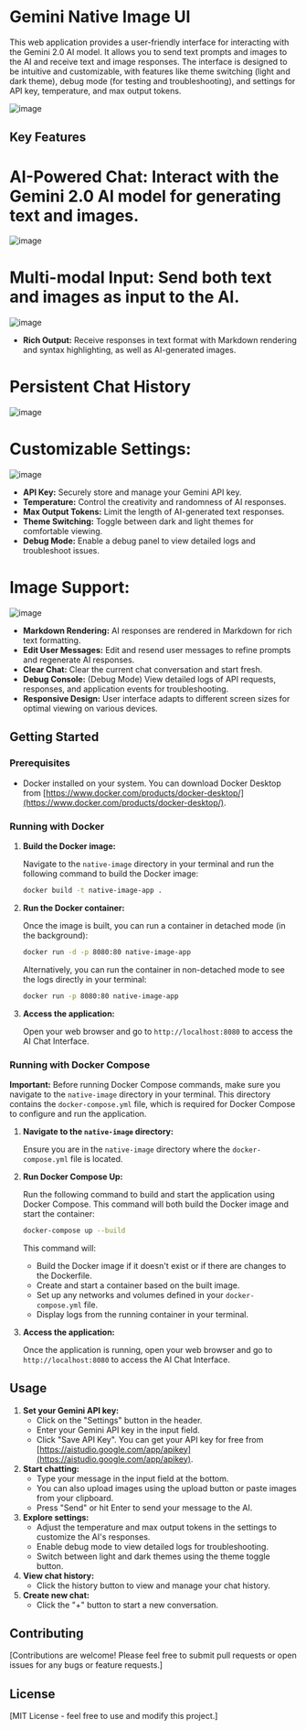 # Gemini Native Image UI

This web application provides a user-friendly interface for interacting with the Gemini 2.0 AI model. It allows you to send text prompts and images to the AI and receive text and image responses. The interface is designed to be intuitive and customizable, with features like theme switching (light and dark theme), debug mode (for testing and troubleshooting), and settings for API key, temperature, and max output tokens.

![image](https://github.com/user-attachments/assets/c486443c-d107-4b11-99f7-8fa412960151)

## Key Features

# **AI-Powered Chat:** Interact with the Gemini 2.0 AI model for generating text and images.
![image](https://github.com/user-attachments/assets/893c0423-fc3b-4901-9537-82a01fbcaa9e)

# **Multi-modal Input:** Send both text and images as input to the AI.
![image](https://github.com/user-attachments/assets/ac27a06c-b616-4beb-b062-30b544ef5e56)

- **Rich Output:** Receive responses in text format with Markdown rendering and syntax highlighting, as well as AI-generated images.
# **Persistent Chat History**
![image](https://github.com/user-attachments/assets/7a1f4541-d7a9-4d41-9f41-e2b4f9c24a15)

# **Customizable Settings:**
![image](https://github.com/user-attachments/assets/cdb77910-2edf-4597-a088-8b3487caa6ca)

- **API Key:** Securely store and manage your Gemini API key.
- **Temperature:** Control the creativity and randomness of AI responses.
- **Max Output Tokens:** Limit the length of AI-generated text responses.
- **Theme Switching:** Toggle between dark and light themes for comfortable viewing.
- **Debug Mode:** Enable a debug panel to view detailed logs and troubleshoot issues.

# **Image Support:**
![image](https://github.com/user-attachments/assets/5a651cb6-c8ba-4342-a3af-e5609778dac2)


- **Markdown Rendering:** AI responses are rendered in Markdown for rich text formatting.
- **Edit User Messages:** Edit and resend user messages to refine prompts and regenerate AI responses.
- **Clear Chat:** Clear the current chat conversation and start fresh.
- **Debug Console:** (Debug Mode) View detailed logs of API requests, responses, and application events for troubleshooting.
- **Responsive Design:** User interface adapts to different screen sizes for optimal viewing on various devices.

## Getting Started

### Prerequisites

- Docker installed on your system. You can download Docker Desktop from [https://www.docker.com/products/docker-desktop/](https://www.docker.com/products/docker-desktop/).

### Running with Docker

1.  **Build the Docker image:**

    Navigate to the `native-image` directory in your terminal and run the following command to build the Docker image:

    ```bash
    docker build -t native-image-app .
    ```

2.  **Run the Docker container:**

    Once the image is built, you can run a container in detached mode (in the background):

    ```bash
    docker run -d -p 8080:80 native-image-app
    ```

    Alternatively, you can run the container in non-detached mode to see the logs directly in your terminal:

    ```bash
    docker run -p 8080:80 native-image-app
    ```

3.  **Access the application:**

    Open your web browser and go to `http://localhost:8080` to access the AI Chat Interface.

### Running with Docker Compose

**Important:** Before running Docker Compose commands, make sure you navigate to the `native-image` directory in your terminal. This directory contains the `docker-compose.yml` file, which is required for Docker Compose to configure and run the application.

1.  **Navigate to the `native-image` directory:**

    Ensure you are in the `native-image` directory where the `docker-compose.yml` file is located.

2.  **Run Docker Compose Up:**

    Run the following command to build and start the application using Docker Compose. This command will both build the Docker image and start the container:

    ```bash
    docker-compose up --build
    ```

    This command will:
    - Build the Docker image if it doesn't exist or if there are changes to the Dockerfile.
    - Create and start a container based on the built image.
    - Set up any networks and volumes defined in your `docker-compose.yml` file.
    - Display logs from the running container in your terminal.

3.  **Access the application:**

    Once the application is running, open your web browser and go to `http://localhost:8080` to access the AI Chat Interface.

## Usage

1.  **Set your Gemini API key:**
    - Click on the "Settings" button in the header.
    - Enter your Gemini API key in the input field.
    - Click "Save API Key". You can get your API key for free from [https://aistudio.google.com/app/apikey](https://aistudio.google.com/app/apikey).
2.  **Start chatting:**
    - Type your message in the input field at the bottom.
    - You can also upload images using the upload button or paste images from your clipboard.
    - Press "Send" or hit Enter to send your message to the AI.
3.  **Explore settings:**
    - Adjust the temperature and max output tokens in the settings to customize the AI's responses.
    - Enable debug mode to view detailed logs for troubleshooting.
    - Switch between light and dark themes using the theme toggle button.
4.  **View chat history:**
    - Click the history button to view and manage your chat history.
5.  **Create new chat:**
    - Click the "+" button to start a new conversation.

## Contributing

[Contributions are welcome! Please feel free to submit pull requests or open issues for any bugs or feature requests.]

## License

[MIT License - feel free to use and modify this project.]
